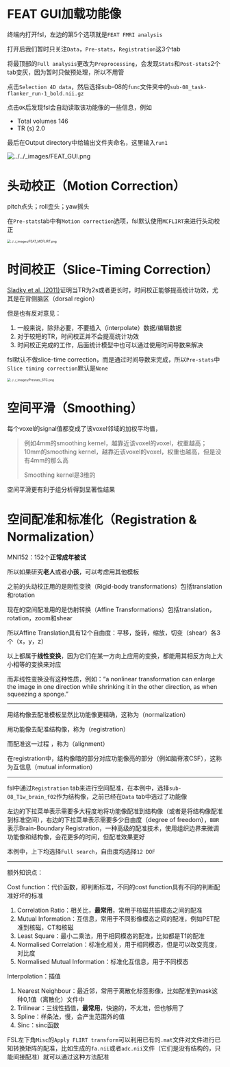 # FEAT GUI加载功能像

终端内打开fsl，左边的第5个选项就是`FEAT FMRI analysis`

打开后我们暂时只关注`Data`，`Pre-stats`，`Registration`这3个tab

将最顶部的`Full analysis`更改为`Preprocessing`，会发现`Stats`和`Post-stats`2个tab变灰，因为暂时只做预处理，所以不用管

点击`Selection 4D data`，然后选择sub-08的`func`文件夹中的`sub-08_task-flanker_run-1_bold.nii.gz`

点击`OK`后发现fsl会自动读取该功能像的一些信息，例如

- Total volumes 146
- TR (s) 2.0

最后在Output directory中给输出文件夹命名，这里输入`run1`

![../../_images/FEAT_GUI.png](https://andysbrainbook.readthedocs.io/en/latest/_images/FEAT_GUI.png)

# 头动校正（Motion Correction）

pitch点头；roll歪头；yaw摇头

在`Pre-stats`tab中有`Motion correction`选项，fsl默认使用`MCFLIRT`来进行头动校正

<img src="https://andysbrainbook.readthedocs.io/en/latest/_images/FEAT_MCFLIRT.png" alt="../../_images/FEAT_MCFLIRT.png" style="zoom:50%;" />

# 时间校正（Slice-Timing Correction）

[Sladky et al. (2011)](https://www.sciencedirect.com/science/article/pii/S1053811911007245)证明当TR为2s或者更长时，时间校正能够提高统计功效，尤其是在背侧脑区（dorsal region）

但是也有反对意见：

1. 一般来说，除非必要，不要插入（interpolate）数据/编辑数据
2. 对于较短的TR，时间校正并不会提高统计功效
3. 时间校正完成的工作，后面统计模型中也可以通过使用时间导数来解决

fsl默认不做slice-time correction，而是通过时间导数来完成，所以`Pre-stats`中`Slice timing correction`默认是`None`

<img src="https://andysbrainbook.readthedocs.io/en/latest/_images/Prestats_STC.png" alt="../../_images/Prestats_STC.png" style="zoom: 50%;" />

# 空间平滑（Smoothing）

每个voxel的signal值都变成了该voxel邻域的加权平均值，

> 例如4mm的smoothing kernel，越靠近该voxel的voxel，权重越高；10mm的smoothing kernel，越靠近该voxel的voxel，权重也越高，但是没有4mm的那么高
>
> Smoothing kernel是3维的

空间平滑更有利于组分析得到显著性结果

# 空间配准和标准化（Registration & Normalization）

MNI152：152个**正常成年被试**

所以如果研究**老人**或者**小孩**，可以考虑用其他模板

之前的头动校正用的是刚性变换（Rigid-body transformations）包括translation和rotation

现在的空间配准用的是仿射转换（Affine Transformations）包括translation，rotation，zoom和shear

所以Affine Translation具有12个自由度：平移，旋转，缩放，切变（shear）各3个（x，y，z）

以上都属于**线性变换**，因为它们在某一方向上应用的变换，都能用其相反方向上大小相等的变换来对应

而非线性变换没有这种性质，例如：“a nonlinear transformation can enlarge the image in one direction while shrinking it in the other direction, as when squeezing a sponge.” 

---

用结构像去配准模板显然比功能像更精确，这称为（normalization）

用功能像去配准结构像，称为（registration）

而配准这一过程 ，称为（alignment）

在registration中，结构像暗的部分对应功能像亮的部分（例如脑脊液CSF），这称为互信息（mutual information）

---

fsl中通过`Registration` tab来进行空间配准，在本例中，选择`sub-08_T1w_brain_f02`作为结构像，之前已经在`Data` tab中选过了功能像

左边的下拉菜单表示需要多大程度地将功能像配准到结构像（或者是将结构像配准到标准空间），右边的下拉菜单表示需要多少自由度（degree of freedom），`BBR`表示Brain-Boundary Registration，一种高级的配准技术，使用组织边界来微调功能像和结构像，会花更多的时间，但配准效果更好

本例中，上下均选择`Full search`，自由度均选择`12 DOF`

---

额外知识点：

Cost function：代价函数，即判断标准，不同的cost function具有不同的判断配准好坏的标准

1. Correlation Ratio：相关比，**最常用**，常用于核磁共振模态之间的配准
2. Mutual Information：互信息，常用于不同影像模态之间的配准，例如PET配准到核磁，CT和核磁
3. Least Square：最小二乘法，用于相同模态的配准，比如都是T1的配准
4. Normalised Correlation：标准化相关，用于相同模态，但是可以改变亮度，对比度
5. Normalised Mutual Information：标准化互信息，用于不同模态

Interpolation：插值

1. Nearest Neighbour：最近邻，常用于离散化标签影像，比如配准到mask这种0,1值（离散化）文件中
2. Trilinear：三线性插值，**最常用**，快速的，不太准，但也够用了
3. Spline：样条法，慢，会产生范围外的值
4. Sinc：sinc函数

FSL左下角`Misc`的`Apply FLIRT transform`可以利用已有的`.mat`文件对文件进行已知转换矩阵的配准，比如生成的`fa.nii`或者`adc.nii`文件（它们是没有结构的，只能间接配准）就可以通过这种方法配准
